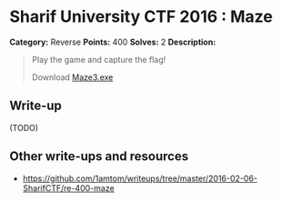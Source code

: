 # Sharif University CTF 2016 : Maze

**Category:** Reverse
**Points:** 400
**Solves:** 2
**Description:**

> Play the game and capture the flag!
> 
> Download [Maze3.exe](./Maze3.exe)


## Write-up

(TODO)

## Other write-ups and resources

* <https://github.com/1amtom/writeups/tree/master/2016-02-06-SharifCTF/re-400-maze> 
